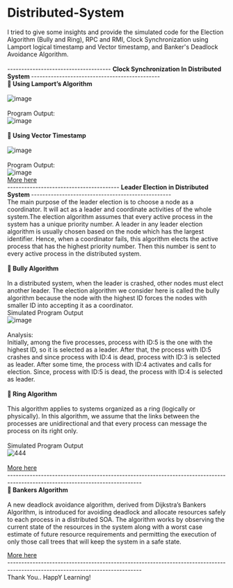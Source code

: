 # Distributed-System

I tried to give some insights and provide the simulated code for the Election Algorithm (Bully and Ring), RPC and RMI, Clock Synchronization using Lamport logical timestamp and Vector timestamp, and Banker's Deadlock Avoidance Algorithm.
<br><br>
------------------------------------- <b>  Clock Synchronization In Distributed System </b>---------------------------------------------- <br>
  🔶<b> Using Lamport’s Algorithm </b><br><br>
  ![image](https://user-images.githubusercontent.com/66567559/178660323-a7f54e82-a30e-41ff-9d28-08e89d60dfe6.png)
<br><br>
  Program Output:<br>
  ![image](https://user-images.githubusercontent.com/66567559/178660732-bf7b4900-9ebc-4ba1-8a7c-9633c555d7a7.png)
<br><br>
  🔶<b> Using Vector Timestamp </b> <br><br>
 ![image](https://user-images.githubusercontent.com/66567559/178661244-3e5166f1-b3c6-455a-974c-790795c12c8e.png)
<br><br>
 Program Output:<br>
 ![image](https://user-images.githubusercontent.com/66567559/178661419-06cec436-2567-42cd-a546-4397011f03d9.png)
<br>
<a href="https://github.com/yashuv/Distributed-System/tree/main/Clock%20Synchronization%20using%20Lamport%20Logical%20and%20Vector%20Timestamp">More here</a>
<br>
---------------------------------------- <b> Leader Election in Distributed System </b>-------------------------------------------------- <br>
The main purpose of the leader election is to choose a node as a coordinator. It will act as a leader and coordinate activities of the whole system.The election algorithm assumes that every active process in the system has a unique priority number. A leader in any leader election algorithm is usually chosen based on the node which has the largest identifier. Hence, when a coordinator fails, this algorithm elects the active process that has the highest priority number. Then this number is sent to every active process in the distributed system.<br><br>
  🔶<b> Bully Algorithm </b><br><br>
  In a distributed system, when the leader is crashed, other nodes must elect another leader. The election algorithm we consider here is called the bully algorithm because the node with the highest ID forces the nodes with smaller ID into accepting it as a coordinator.<br><vr>
  Simulated Program Output<br>
  ![image](https://user-images.githubusercontent.com/66567559/178666002-6a9479da-3a2c-469a-a3e5-c1e885eb41b4.png)
<br><br>
Analysis:<br>
Initially, among the five processes, process with ID:5 is the one with the highest ID, so it is selected as
a leader. After that, the process with ID:5 crashes and since process with ID:4 is dead, process with
ID:3 is selected as leader. After some time, the process with ID:4 activates and calls for election. Since,
process with ID:5 is dead, the process with ID:4 is selected as leader. 
<br><br>
  🔶<b> Ring Algorithm </b> <br><br>
  This algorithm applies to systems organized as a ring (logically or physically). In this algorithm,
we assume that the links between the processes are unidirectional and that every process can
message the process on its right only. <br><br>
  Simulated Program Output<br>
  ![444](https://user-images.githubusercontent.com/66567559/178669266-d7be0e4d-087c-49a6-ad47-405ba86ebe42.jpg)
  <br><br>
<a href="https://github.com/yashuv/Distributed-System/tree/main/Election%20Algorithm%20-%20Bully%20and%20Ring">More here</a><br>
------------------------------------------------------------------------------------------------------------------------------<br>
🔶<b> Bankers Algorithm </b> <br><br>
 A new deadlock avoidance algorithm, derived from Dijkstra’s Bankers Algorithm, is introduced for avoiding deadlock and allocate resources safely to each process in a distributed SOA. The algorithm works by observing the current state of the resources in the system along with a worst case estimate of future resource requirements and permitting the execution of only those call trees that will keep the system in a safe state.
 
 <a href="https://github.com/yashuv/Distributed-System/tree/main/Banker%20Algorithm%20Deadlock%20Avoidance">More here</a><br>
------------------------------------------------------------------------------------------------------------------------------<br>
  Thank You.. HappY Learning!
  
  
